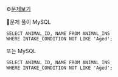 ⚙[문제보기](https://programmers.co.kr/learn/courses/30/lessons/59037)


🔎문제 풀이
MySQL
```MySQL
SELECT ANIMAL_ID, NAME FROM ANIMAL_INS 
WHERE INTAKE_CONDITION NOT LIKE 'Aged';
```
또는
MySQL
```MySQL
SELECT ANIMAL_ID, NAME FROM ANIMAL_INS 
WHERE INTAKE_CONDITION NOT LIKE 'Aged';
```

